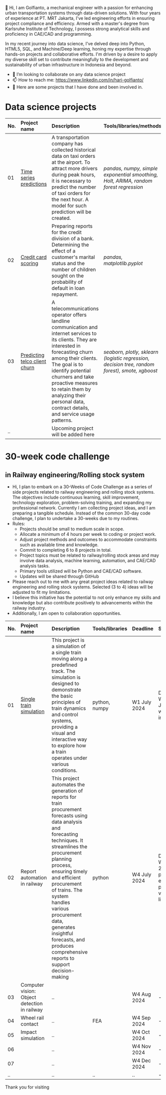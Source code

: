 👋 Hi, I am Golfianto, a mechanical engineer with a passion for enhancing urban transportation systems through data-driven solutions. With four years of experience at PT. MRT Jakarta, I've led engineering efforts in ensuring project compliance and efficiency. Armed with a master's degree from Karlsruhe Institute of Technology, I possess strong analytical skills and proficiency in CAE/CAD and programming.

In my recent journey into data science, I've delved deep into Python, HTML5, SQL, and Machine/Deep learning, honing my expertise through hands-on projects and collaborative efforts. I'm driven by a desire to apply my diverse skill set to contribute meaningfully to the development and sustainability of urban infrastructure in Indonesia and beyond.

- 👀 I’m looking to collaborate on any data science project
- 📫 How to reach me: https://www.linkedin.com/in/hari-golfianto/
- 📂 Here are some projects that I have done and been involved in.

# Data science projects 
| No. | Project name              | Description                 | Tools/libraries/methods                    |
| :- | :-------------------- | :--------------------- | :---------------------------|
| 01 | [Time series predictions](https://github.com/golfiantos/projects/tree/main/01_predicting_time_series "Predicting time series") | A transportation company has collected historical data on taxi orders at the airport. To attract more drivers during peak hours, it is necessary to predict the number of taxi orders for the next hour. A model for such prediction will be created. | *pandas, numpy, simple exponential smoothing, Holt, ARIMA, random forest regression* |
| 02 | [Credit card scoring](https://github.com/golfiantos/projects/tree/main/02_credit_card_scoring "Credit card scoring") | Preparing reports for the credit division of a bank. Determining the effect of a customer's marital status and the number of children sought on the probability of default in loan repayment. | *pandas, matplotlib.pyplot* |
| 03 | [Predicting telco client churn](https://github.com/golfiantos/projects/tree/main/03_predicting_client_churn "Predicting client churn") | A telecommunications operator offers landline communication and internet services to its clients. They are interested in forecasting churn among their clients. The goal is to identify potential churners and take proactive measures to retain them by analyzing their personal data, contract details, and service usage patterns. | *seaborn, plotly, sklearn (logistic regression, decision tree, random forest), smote, xgboost* |
| .. |  | Upcoming project will be added here | |

# 30-week code challenge 
## in Railway engineering/Rolling stock system
- Hi, I plan to embark on a 30-Weeks of Code Challenge as a series of side projects related to railway engineering and rolling stock systems. The objectives include continuous learning, skill improvement, technology exploration, problem-solving training, and expanding my professional network. Currently I am collecting project ideas, and I am preparing a tangible schedule. Instead of the common 30-day code challenge, I plan to undertake a 30-weeks due to my routines.
- Rules:
  - Projects should be small to medium scale in scope.
  - Allocate a minimum of 4 hours per week to coding or project work.
  - Adjust project methods and outcomes to accommodate constraints such as available time and knowledge.
  - Commit to completing 6 to 8 projects in total.
  - Project topics must be related to railway/rolling stock areas and may involve data analysis, machine learning, automation, and CAE/CAD analysis tasks.
  - Primary tools utilized will be Python and CAE/CAD software.
  - Updates will be shared through GitHub
- Please reach out to me with any great project ideas related to railway engineering and rolling stock systems. Selected (3 to 4) ideas will be adjusted to fit my limitations.
- I believe this initiative has the potential to not only enhance my skills and knowledge but also contribute positively to advancements within the railway industry.
- Additionally, I am open to collaboration opportunities.

| No. | Project name              | Description                 | Tools/libraries                    |             Deadline                   |            Status                   |
| :- | :-------------------- | :--------------------- | :---------------------------|   :---------------------------| :---------------------------|
| 01 | [Single train simulation](https://github.com/golfiantos/golfiantos/tree/main/30WCC_01_train_simulation "Single train simulation") | This project is a simulation of a single train moving along a predefined track. The simulation is designed to demonstrate the basic principles of train dynamics and control systems, providing a visual and interactive way to explore how a train operates under various conditions. | python, numpy | W1 July 2024 | DONE in W2 June, will be improved |
| 02 | Report automation in railway | This project automates the generation of reports for train procurement forecasts using data analysis and forecasting techniques. It streamlines the procurement planning process, ensuring timely and efficient procurement of trains. The system handles various procurement data, generates insightful forecasts, and produces comprehensive reports to support decision-making | python | W4 July 2024 | Done in W4 Aug 2024, project example: please visit my linkedin |
| 03 | Computer vision: Object detection in railway | ..                                 |           | W4 Aug 2024 | - |
| 04 | Wheel rail contact | ..                                 | FEA           | W4 Sep 2024 | - |
| 05 | Impact simulation | ..                                 |            | W4 Oct 2024 | - |
| 06 |  | ..                                 |            | W4 Nov 2024 | - |
| 07 |  | ..                                 |            | W4 Dec 2024 | - |
| .. |  | ..                                 | ..           | .. | - |

Thank you for visiting 

<!---
golfiantos/golfiantos is a ✨ special ✨ repository because its `README.md` (this file) appears on your GitHub profile.
You can click the Preview link to take a look at your changes.
--->
